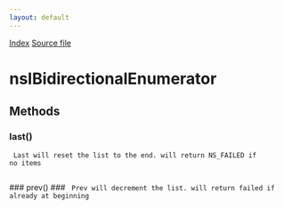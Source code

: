 ```yaml
---
layout: default
---
```

<div id='links'><a href="../index.html">Index</a>
<a href="http://dxr.mozilla.org/mozilla-central/source/xpcom/ds/nsIEnumerator.idl">Source file</a>
</div>

# nsIBidirectionalEnumerator #

## Methods ##

### last() ###
<code> Last will reset the list to the end. will return NS_FAILED if no items  
  
</code>
### prev() ###
<code> Prev will decrement the list. will return failed if already at beginning  
  
</code>